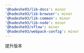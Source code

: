 ```yaml
---
'@hadeshe93/lib-docs': minor
'@hadeshe93/lib-browser': minor
'@hadeshe93/lib-common': minor
'@hadeshe93/lib-node': minor
'@hadeshe93/vflow': minor
'@hadeshe93/webpack-config': minor
---
```


提升版本
